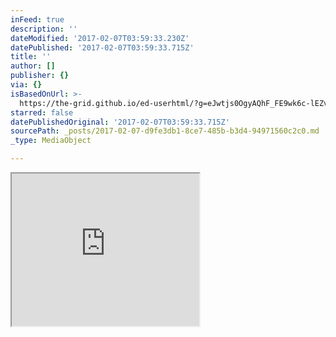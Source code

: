 ```yaml
---
inFeed: true
description: ''
dateModified: '2017-02-07T03:59:33.230Z'
datePublished: '2017-02-07T03:59:33.715Z'
title: ''
author: []
publisher: {}
via: {}
isBasedOnUrl: >-
  https://the-grid.github.io/ed-userhtml/?g=eJwtjs0OgyAQhF_FE9wk6c-lEZv4DH2BFbYFq0LZRevbV0MvM5kvk8k0ZJKPXPEWUUvGL6sBFihUVpSMlo453pSa0HqoKYLxMNYmTGrFfvX2hUyquFrO6l8ooB7oPvpeX4XztOsnY8YjhZxIny4CEmtOGQU7nPBxvLD49DPaQrSF9BbkwtrlrcvMYdb7OGwk20aVm-0P_INIeA
starred: false
datePublishedOriginal: '2017-02-07T03:59:33.715Z'
sourcePath: _posts/2017-02-07-d9fe3db1-8ce7-485b-b3d4-94971560c2c0.md
_type: MediaObject

---
```

<iframe src="https://the-grid.github.io/ed-userhtml/?g=eJwtjs0OgyAQhF_FE9wk6c-lEZv4DH2BFbYFq0LZRevbV0MvM5kvk8k0ZJKPXPEWUUvGL6sBFihUVpSMlo453pSa0HqoKYLxMNYmTGrFfvX2hUyquFrO6l8ooB7oPvpeX4XztOsnY8YjhZxIny4CEmtOGQU7nPBxvLD49DPaQrSF9BbkwtrlrcvMYdb7OGwk20aVm-0P_INIeA" height="244" style=""></iframe>